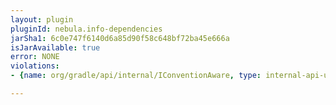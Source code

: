 ```yaml
---
layout: plugin
pluginId: nebula.info-dependencies
jarSha1: 6c0e747f6140d6a85d90f58c648bf72ba45e666a
isJarAvailable: true
error: NONE
violations:
- {name: org/gradle/api/internal/IConventionAware, type: internal-api-usage}

---
```

